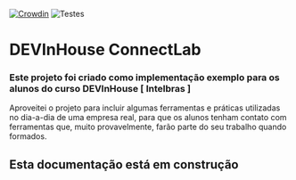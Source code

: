 [![Crowdin](https://badges.crowdin.net/devinhouse-connectlab/localized.svg)](https://crowdin.com) ![Testes](https://github.com/mikansc/connectlab/actions/workflows/tests.yml/badge.svg?branch=main)

# DEVInHouse ConnectLab

### Este projeto foi criado como implementação exemplo para os alunos do curso DEVInHouse [ Intelbras ]

Aproveitei o projeto para incluir algumas ferramentas e práticas utilizadas no dia-a-dia de uma empresa real, para que os alunos tenham contato com ferramentas que, muito provavelmente, farão parte do seu trabalho quando formados.

## Esta documentação está em construção
